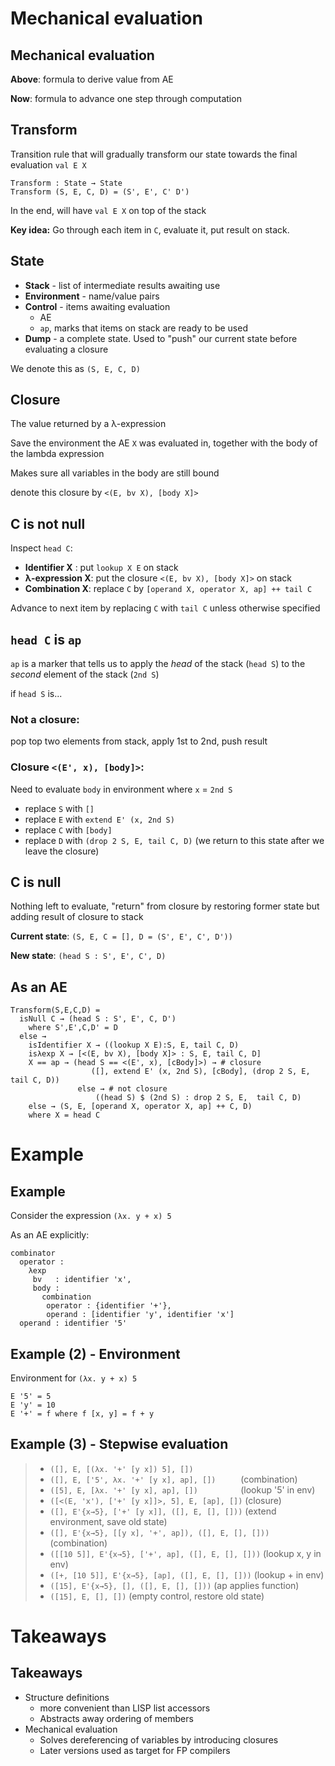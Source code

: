 # Mechanical evaluation

## Mechanical evaluation

**Above**: formula to derive value from AE

**Now**: formula to advance one step through computation

## Transform

Transition rule that will gradually transform our state towards the final
evaluation `val E X`

    Transform : State → State
    Transform (S, E, C, D) = (S', E', C' D')

In the end, will have `val E X` on top of the stack

**Key idea:** Go through each item in `C`, evaluate it, put result on stack.


## State

* **Stack** - list of intermediate results awaiting use
* **Environment** - name/value pairs
* **Control** - items awaiting evaluation
    - AE
    - `ap`, marks that items on stack are ready to be used
* **Dump** - a complete state. Used to "push" our current state before
  evaluating a closure

We denote this as `(S, E, C, D)`

## Closure

The value returned by a λ-expression

Save the environment the AE `X` was evaluated in, together with the body of the
lambda expression

Makes sure all variables in the body are still bound

denote this closure by `<(E, bv X), [body X]>`

## C is not null

Inspect `head C`:


* **Identifier X** : put `lookup X E` on stack
* **λ-expression X**: put the closure `<(E, bv X), [body X]>` on stack
* **Combination X**: replace `C` by `[operand X, operator X, ap] ++ tail C`

Advance to next item by replacing `C` with `tail C` unless otherwise specified

## `head C` is `ap`

`ap` is a marker that tells us to apply the *head* of the stack (`head S`) to
the *second* element of the stack (`2nd S`)

if `head S` is...

### Not a closure:

pop top two elements from stack, apply 1st to 2nd, push result

### Closure `<(E', x), [body]>`:

Need to evaluate `body` in environment where `x` = `2nd S`

* replace `S`  with `[]`
* replace `E` with `extend E' (x, 2nd S)`
* replace `C` with `[body]`
* replace `D` with `(drop 2 S, E, tail C, D)` (we return to this state after we
  leave the closure)


## C is null

Nothing left to evaluate, "return" from closure by restoring former state but
adding result of closure to stack

**Current state**: `(S, E, C = [], D = (S', E', C', D'))`

**New state**: `(head S : S', E', C', D)`


## As an AE

```
Transform(S,E,C,D) =
  isNull C → (head S : S', E', C, D')
    where S',E',C,D' = D
  else →
    isIdentifier X → ((lookup X E):S, E, tail C, D)
    isλexp X → [<(E, bv X), [body X]> : S, E, tail C, D]
    X == ap → (head S == <(E', x), [cBody]>) → # closure
                  ([], extend E' (x, 2nd S), [cBody], (drop 2 S, E, tail C, D))
               else → # not closure
                   ((head S) $ (2nd S) : drop 2 S, E,  tail C, D)
    else → (S, E, [operand X, operator X, ap] ++ C, D)
    where X = head C
```

# Example

## Example

Consider the expression `(λx. y + x) 5`

As an AE explicitly:

```
combinator
  operator :
    λexp
     bv   : identifier 'x',
     body :
       combination
        operator : {identifier '+'},
        operand : [identifier 'y', identifier 'x']
  operand : identifier '5'
```

## Example (2) - Environment

Environment for `(λx. y + x) 5`

```
E '5' = 5
E 'y' = 10
E '+' = f where f [x, y] = f + y
```

## Example (3) - Stepwise evaluation

>* `([], E, [(λx. '+' [y x]) 5], [])`
>* `([], E, ['5', λx. '+' [y x], ap], [])     `     (combination)
>* `([5], E, [λx. '+' [y x], ap], [])         `     (lookup '5' in env)
>* `([<(E, 'x'), ['+' [y x]]>, 5], E, [ap], [])`    (closure)
>* `([], E'{x→5}, ['+' [y x]], ([], E, [], []))`     (extend environment, save old state)
>* `([], E'{x→5}, [[y x], '+', ap]), ([], E, [], []))` (combination)
>* `([[10 5]], E'{x→5}, ['+', ap], ([], E, [], []))`  (lookup x, y in env)
>* `([+, [10 5]], E'{x→5}, [ap], ([], E, [], []))`  (lookup + in env)
>* `([15], E'{x→5}, [], ([], E, [], []))`  (ap applies function)
>* `([15], E, [], [])` (empty control, restore old state)

# Takeaways

## Takeaways

* Structure definitions
    - more convenient than LISP list accessors
    - Abstracts away ordering of members
* Mechanical evaluation
    - Solves dereferencing of variables by introducing closures
    - Later versions used as target for FP compilers
